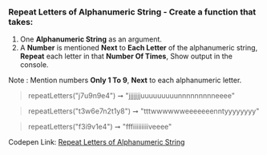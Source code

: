 ### Repeat Letters of Alphanumeric String - Create a function that takes: 

1. One **Alphanumeric String** as an argument. 
1. A **Number** is mentioned **Next** to **Each Letter** of the alphanumeric string, **Repeat** each letter in that **Number Of Times**, Show output in the console.

Note : Mention numbers **Only 1 To 9**, **Next** to each alphanumeric letter. 

> repeatLetters("j7u9n9e4") ➞ "jjjjjjjuuuuuuuuunnnnnnnnneeee"

> repeatLetters("t3w6e7n2t1y8") ➞ "tttwwwwwweeeeeeenntyyyyyyyy"

> repeatLetters("f3i9v1e4") ➞ "fffiiiiiiiiiveeee"

Codepen Link: [Repeat Letters of Alphanumeric String](https://codepen.io/naveencoder/pen/WqZPGJ?editors=0012)